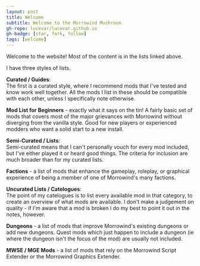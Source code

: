 ```yaml
---
layout: post
title: Welcome
subtitle: Welcome to the Morrowind Mushroom
gh-repo: lucevar/lucevar.github.io
gh-badge: [star, fork, follow]
tags: [welcome]
---
```


Welcome to the website! Most of the content is in the lists linked above.  

I have three styles of lists.  

**Curated / Guides**:  
The first is a curated style, where I recommend mods that I've tested and know work well together. All the mods I list in these should be compatible with each other, unless I specifically note otherwise.  

**Mod List for Beginners** - exactly what it says on the tin! A fairly basic set of mods that covers most of the major grievances with Morrowind without diverging from the vanilla style. Good for new players or experienced modders who want a solid start to a new install.  

**Semi-Curated / Lists**:  
Semi-curated means that I can't personally vouch for every mod included, but I've either played it or heard good things. The criteria for inclusion are much broader than for my curated lists.  

**Factions** - a list of mods that enhance the gameplay, roleplay, or graphical experience of being a member of one of Morrowind's many factions.  

**Uncurated Lists / Catelogues**:  
The point of my catelogues is to list every available mod in that category, to create an overview of what mods are available. I don't make a judgement on quality - if I'm aware that a mod is broken I do my best to point it out in the notes, however.  

**Dungeons** - a list of mods that improve Morrowind's existing dungeons or add new dungeons. Quest mods which just happen to include a dungeon (ie where the dungeon isn't the focus of the mod) are usually not included.  

**MWSE / MGE Mods** - a list of mods that rely on the Morrowind Script Extender or the Morrowind Graphics Extender. 
